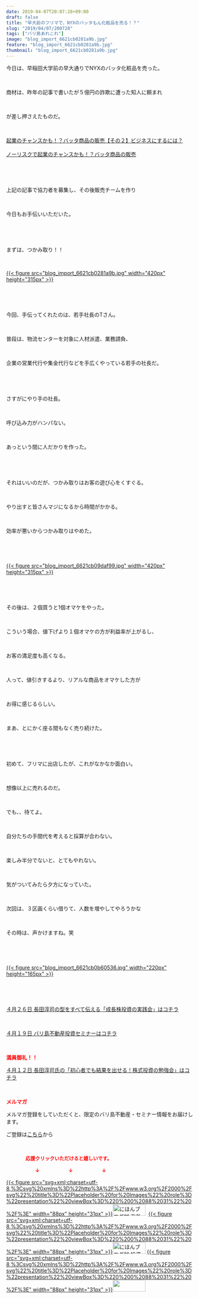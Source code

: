 ```yaml
---
date: 2019-04-07T20:07:28+09:00
draft: false
title: "早大前のフリマで、NYXのバッタもん化粧品を売る！？"
slug: "2019/04/07/200728"
tags: ["バリ島あれこれ"]
image: "blog_import_6621cb0281a9b.jpg"
feature: "blog_import_6621cb0281a9b.jpg"
thumbnail: "blog_import_6621cb0281a9b.jpg"
---
```

<p>今日は、早稲田大学前の早大通りでNYXのバッタ化粧品を売った。</p><p> </p><p>商材は、昨年の記事で書いたが５億円の詐欺に遭った知人に頼まれ</p><p> </p><p>が差し押さえたものだ。</p><p> </p><p><a href="https://ameblo.jp/baliclub/entry-12413921072.html">起業のチャンスかも！？バッタ商品の販売【その２】ビジネスにするには？</a><br/><br/><a href="https://ameblo.jp/baliclub/entry-12413763254.html">ノーリスクで起業のチャンスかも！？バッタ商品の販売</a></p><p> </p><p> </p><p>上記の記事で協力者を募集し、その後販売チームを作り</p><p> </p><p>今日もお手伝いいただいた。</p><p> </p><p> </p><p>まずは、つかみ取り！！</p><p> </p><p><a href="blog_import_6621cb0281a9b.jpg">{{< figure src="blog_import_6621cb0281a9b.jpg" width="420px" height="315px" >}}</a></p><p> </p><p> </p><p>今回、手伝ってくれたのは、若手社長のTさん。</p><p> </p><p>普段は、物流センターを対象に人材派遣、業務請負、</p><p> </p><p>企業の営業代行や集金代行などを手広くやっている若手の社長だ。</p><p> </p><p> </p><p>さすがにやり手の社長。</p><p> </p><p>呼び込み力がハンパない。</p><p> </p><p>あっという間に人だかりを作った。</p><p> </p><p> </p><p>それはいいのだが、つかみ取りはお客の遊び心をくすぐる。</p><p> </p><p>やり出すと皆さんマジになるから時間がかかる。</p><p> </p><p>効率が悪いからつかみ取りはやめた。</p><p> </p><p> </p><p><a href="blog_import_6621cb09daf99.jpg">{{< figure src="blog_import_6621cb09daf99.jpg" width="420px" height="315px" >}}</a></p><p> </p><p> </p><p>その後は、２個買うと1個オマケをやった。</p><p> </p><p>こういう場合、値下げより１個オマケの方が利益率が上がるし、</p><p> </p><p>お客の満足度も高くなる。</p><p> </p><p>人って、値引きするより、リアルな商品をオマケした方が</p><p> </p><p>お得に感じるらしい。</p><p> </p><p>まあ、とにかく座る間もなく売り続けた。</p><p> </p><p> </p><p>初めて、フリマに出店したが、これがなかなか面白い。</p><p> </p><p>想像以上に売れるのだ。</p><p> </p><p>でも、、待てよ。</p><p> </p><p>自分たちの手間代を考えると採算が合わない。</p><p> </p><p>楽しみ半分でないと、とてもやれない。</p><p> </p><p>気がついてみたら夕方になっていた。</p><p> </p><p>次回は、３区画くらい借りて、人数を増やしてやろうかな</p><p> </p><p>その時は、声かけますね。笑</p><p> </p><p> </p><p><a href="blog_import_6621cb0b60536.jpg">{{< figure src="blog_import_6621cb0b60536.jpg" width="220px" height="165px" >}}</a></p><p> </p><p> </p><p><a href="https://ameblo.jp/baliclub/entry-12450322392.html" target="_blank">４月２６日 長田淳司の型をすべて伝える「成長株投資の実践会」はコチラ</a></p><p> </p><p><a href="https://ameblo.jp/baliclub/entry-12450684266.html" target="_blank">４月１９日 バリ島不動産投資セミナーはコチラ</a></p><p> </p><p><span style="font-weight: bold;"><span style="color: rgb(255, 0, 0);">満員御礼！！</span></span></p><p><a href="https://ameblo.jp/baliclub/entry-12449654667.html" target="_blank">４月１２日 長田淳司氏の「初心者でも結果を出せる！株式投資の勉強会」はコチラ</a></p><p> </p><p><span style="font-weight: bold;"><span style="color: rgb(255, 0, 0);">メルマガ</span></span></p><p>メルマガ登録をしていただくと、限定のバリ島不動産・セミナー情報をお届けします。</p><p>ご登録は<a href="f9eeVI" target="_blank">こちら</a>から</p><p style="text-align: center;"> </p><p><font color="#ff0000" size="2"><strong>　　　　応援クリックいただけると嬉しいです。</strong></font></p><p><font color="#ff0000" size="2"><strong>　　　　　　↓　　　　　　↓　　　　　　↓</strong></font></p><p><a href="ranking.html?p_cid=01260127" id="&amp;blogmura_banner">{{< figure src="svg+xml;charset=utf-8,%3Csvg%20xmlns%3D%22http%3A%2F%2Fwww.w3.org%2F2000%2Fsvg%22%20title%3D%22Placeholder%20for%20Images%22%20role%3D%22presentation%22%20viewBox%3D%220%200%2088%2031%22%20%2F%3E" width="88px" height="31px" >}}<noscript><img alt="にほんブログ村 海外生活ブログ バリ島情報へ" border="0" height="31" src="//overseas.blogmura.com/bali/img/bali88_31.gif" width="88"></noscript></a>  <a href="ranking.html?p_cid=01260127" id="&amp;blogmura_banner">{{< figure src="svg+xml;charset=utf-8,%3Csvg%20xmlns%3D%22http%3A%2F%2Fwww.w3.org%2F2000%2Fsvg%22%20title%3D%22Placeholder%20for%20Images%22%20role%3D%22presentation%22%20viewBox%3D%220%200%2088%2031%22%20%2F%3E" width="88px" height="31px" >}}<noscript><img alt="にほんブログ村 投資ブログ 不動産投資へ" border="0" height="31" src="//investment.blogmura.com/hudousantoushi/img/hudousantoushi88_31.gif" width="88"></noscript></a> <a href="link.php?1804582" title="人気ブログランキングへ">{{< figure src="svg+xml;charset=utf-8,%3Csvg%20xmlns%3D%22http%3A%2F%2Fwww.w3.org%2F2000%2Fsvg%22%20title%3D%22Placeholder%20for%20Images%22%20role%3D%22presentation%22%20viewBox%3D%220%200%2088%2031%22%20%2F%3E" width="88px" height="31px" >}}<noscript><img border="0" height="31" src="https://blog.with2.net/img/banner/banner_22.gif" width="88"></noscript></a></p><p> </p>

